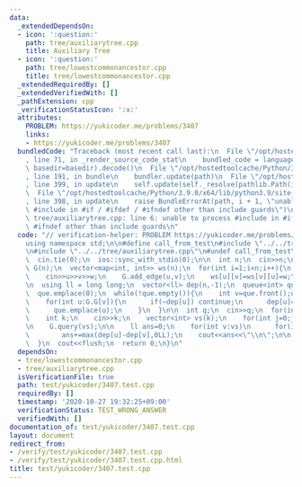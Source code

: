```yaml
---
data:
  _extendedDependsOn:
  - icon: ':question:'
    path: tree/auxiliarytree.cpp
    title: Auxiliary Tree
  - icon: ':question:'
    path: tree/lowestcommonancestor.cpp
    title: tree/lowestcommonancestor.cpp
  _extendedRequiredBy: []
  _extendedVerifiedWith: []
  _pathExtension: cpp
  _verificationStatusIcon: ':x:'
  attributes:
    PROBLEM: https://yukicoder.me/problems/3407
    links:
    - https://yukicoder.me/problems/3407
  bundledCode: "Traceback (most recent call last):\n  File \"/opt/hostedtoolcache/Python/3.9.0/x64/lib/python3.9/site-packages/onlinejudge_verify/documentation/build.py\"\
    , line 71, in _render_source_code_stat\n    bundled_code = language.bundle(stat.path,\
    \ basedir=basedir).decode()\n  File \"/opt/hostedtoolcache/Python/3.9.0/x64/lib/python3.9/site-packages/onlinejudge_verify/languages/cplusplus.py\"\
    , line 191, in bundle\n    bundler.update(path)\n  File \"/opt/hostedtoolcache/Python/3.9.0/x64/lib/python3.9/site-packages/onlinejudge_verify/languages/cplusplus_bundle.py\"\
    , line 399, in update\n    self.update(self._resolve(pathlib.Path(included), included_from=path))\n\
    \  File \"/opt/hostedtoolcache/Python/3.9.0/x64/lib/python3.9/site-packages/onlinejudge_verify/languages/cplusplus_bundle.py\"\
    , line 398, in update\n    raise BundleErrorAt(path, i + 1, \"unable to process\
    \ #include in #if / #ifdef / #ifndef other than include guards\")\nonlinejudge_verify.languages.cplusplus_bundle.BundleErrorAt:\
    \ tree/auxiliarytree.cpp: line 6: unable to process #include in #if / #ifdef /\
    \ #ifndef other than include guards\n"
  code: "// verification-helper: PROBLEM https://yukicoder.me/problems/3407\n\n#include<bits/stdc++.h>\n\
    using namespace std;\n\n#define call_from_test\n#include \"../../tree/lowestcommonancestor.cpp\"\
    \n#include \"../../tree/auxiliarytree.cpp\"\n#undef call_from_test\n\nsigned main(){\n\
    \  cin.tie(0);\n  ios::sync_with_stdio(0);\n\n  int n;\n  cin>>n;\n\n  AuxiliaryTree\
    \ G(n);\n  vector<map<int, int>> ws(n);\n  for(int i=1;i<n;i++){\n    int u,v,w;\n\
    \    cin>>u>>v>>w;\n    G.add_edge(u,v);\n    ws[u][v]=ws[v][u]=w;\n  }\n  G.build();\n\
    \n  using ll = long long;\n  vector<ll> dep(n,-1);\n  queue<int> que;\n  dep[0]=0;\n\
    \  que.emplace(0);\n  while(!que.empty()){\n    int v=que.front();que.pop();\n\
    \    for(int u:G.G[v]){\n      if(~dep[u]) continue;\n      dep[u]=dep[v]+ws[v][u];\n\
    \      que.emplace(u);\n    }\n  }\n\n  int q;\n  cin>>q;\n  for(int i=0;i<q;i++){\n\
    \    int k;\n    cin>>k;\n    vector<int> vs(k);\n    for(int j=0;j<k;j++) cin>>vs[j];\n\
    \n    G.query(vs);\n\n    ll ans=0;\n    for(int v:vs)\n      for(int u:G.T[v])\n\
    \        ans+=max(dep[u]-dep[v],0LL);\n    cout<<ans<<\"\\n\";\n\n    G.clear(vs);\n\
    \  }\n  cout<<flush;\n  return 0;\n}\n"
  dependsOn:
  - tree/lowestcommonancestor.cpp
  - tree/auxiliarytree.cpp
  isVerificationFile: true
  path: test/yukicoder/3407.test.cpp
  requiredBy: []
  timestamp: '2020-10-27 19:32:25+09:00'
  verificationStatus: TEST_WRONG_ANSWER
  verifiedWith: []
documentation_of: test/yukicoder/3407.test.cpp
layout: document
redirect_from:
- /verify/test/yukicoder/3407.test.cpp
- /verify/test/yukicoder/3407.test.cpp.html
title: test/yukicoder/3407.test.cpp
---
```

